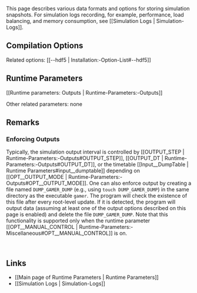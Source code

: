 This page describes various data formats and options for storing simulation snapshots.
For simulation logs recording, for example, performance, load balancing, and memory
consumption, see [[Simulation Logs | Simulation-Logs]].


## Compilation Options

Related options:
[[--hdf5 | Installation:-Option-List#--hdf5]] &nbsp;


## Runtime Parameters
[[Runtime parameters: Outputs | Runtime-Parameters:-Outputs]]

Other related parameters: none


## Remarks

### Enforcing Outputs

Typically, the simulation output interval is controlled by
[[OUTPUT_STEP | Runtime-Parameters:-Outputs#OUTPUT_STEP]],
[[OUTPUT_DT | Runtime-Parameters:-Outputs#OUTPUT_DT]], or the timetable
[[Input__DumpTable | Runtime Parameters#input__dumptable]]
depending on
[[OPT__OUTPUT_MODE | Runtime-Parameters:-Outputs#OPT__OUTPUT_MODE]].
One can also enforce output by creating a file named
`DUMP_GAMER_DUMP` (e.g., using `touch DUMP_GAMER_DUMP`) in the same
directory as the executable `gamer`. The program will check the existence
of this file after every root-level update. If it is detected,
the program will output data (assuming at least one of the output options described
on this page is enabled) and delete the file `DUMP_GAMER_DUMP`.
Note that this functionality is supported only when the runtime parameter
[[OPT__MANUAL_CONTROL | Runtime-Parameters:-Miscellaneous#OPT__MANUAL_CONTROL]]
is on.


<br>

## Links
* [[Main page of Runtime Parameters | Runtime Parameters]]
* [[Simulation Logs | Simulation-Logs]]
